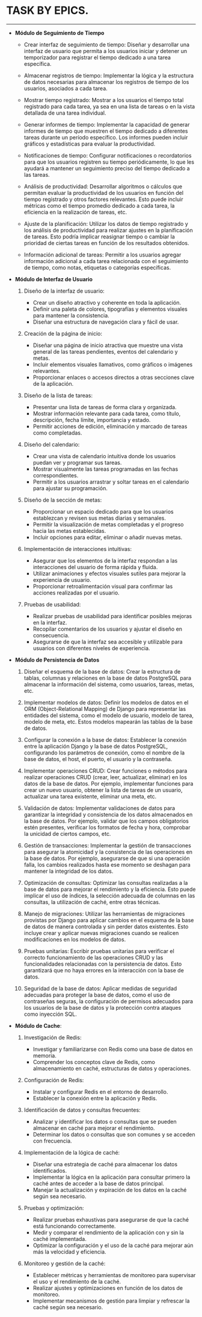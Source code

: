 # TASK BY EPICS.
---
- **Módulo de Seguimiento de Tiempo**<br>
    - Crear interfaz de seguimiento de tiempo: Diseñar y desarrollar una interfaz de usuario que permita a los usuarios iniciar y detener un temporizador para registrar el tiempo dedicado a una tarea específica.

    - Almacenar registros de tiempo: Implementar la lógica y la estructura de datos necesarias para almacenar los registros de tiempo de los usuarios, asociados a cada tarea.

    - Mostrar tiempo registrado: Mostrar a los usuarios el tiempo total registrado para cada tarea, ya sea en una lista de tareas o en la vista detallada de una tarea individual.

    - Generar informes de tiempo: Implementar la capacidad de generar informes de tiempo que muestren el tiempo dedicado a diferentes tareas durante un período específico. Los informes pueden incluir gráficos y estadísticas para evaluar la productividad.

    - Notificaciones de tiempo: Configurar notificaciones o recordatorios para que los usuarios registren su tiempo periódicamente, lo que les ayudará a mantener un seguimiento preciso del tiempo dedicado a las tareas.

    - Análisis de productividad: Desarrollar algoritmos o cálculos que permitan evaluar la productividad de los usuarios en función del tiempo registrado y otros factores relevantes. Esto puede incluir métricas como el tiempo promedio dedicado a cada tarea, la eficiencia en la realización de tareas, etc.

    - Ajuste de la planificación: Utilizar los datos de tiempo registrado y los análisis de productividad para realizar ajustes en la planificación de tareas. Esto podría implicar reasignar tiempo o cambiar la prioridad de ciertas tareas en función de los resultados obtenidos.

    - Información adicional de tareas: Permitir a los usuarios agregar información adicional a cada tarea relacionada con el seguimiento de tiempo, como notas, etiquetas o categorías específicas.


- **Módulo de Interfaz de Usuario**<br>
    1. Diseño de la interfaz de usuario:
        - Crear un diseño atractivo y coherente en toda la aplicación.
        - Definir una paleta de colores, tipografías y elementos visuales para mantener la consistencia.
        - Diseñar una estructura de navegación clara y fácil de usar.

    2. Creación de la página de inicio:
        - Diseñar una página de inicio atractiva que muestre una vista general de las tareas pendientes, eventos del calendario y metas.
        - Incluir elementos visuales llamativos, como gráficos o imágenes relevantes.
        - Proporcionar enlaces o accesos directos a otras secciones clave de la aplicación.

    3. Diseño de la lista de tareas:
        - Presentar una lista de tareas de forma clara y organizada.
        - Mostrar información relevante para cada tarea, como título, descripción, fecha límite, importancia y estado.
        - Permitir acciones de edición, eliminación y marcado de tareas como completadas.

    4. Diseño del calendario:
        - Crear una vista de calendario intuitiva donde los usuarios puedan ver y programar sus tareas.
        - Mostrar visualmente las tareas programadas en las fechas correspondientes.
        - Permitir a los usuarios arrastrar y soltar tareas en el calendario para ajustar su programación.

    5. Diseño de la sección de metas:
        - Proporcionar un espacio dedicado para que los usuarios establezcan y revisen sus metas diarias y semanales.
        - Permitir la visualización de metas completadas y el progreso hacia las metas establecidas.
        - Incluir opciones para editar, eliminar o añadir nuevas metas.

    6. Implementación de interacciones intuitivas:
        - Asegurar que los elementos de la interfaz respondan a las interacciones del usuario de forma rápida y fluida.
        - Utilizar animaciones y efectos visuales sutiles para mejorar la experiencia de usuario.
        - Proporcionar retroalimentación visual para confirmar las acciones realizadas por el usuario.

    7. Pruebas de usabilidad:
        - Realizar pruebas de usabilidad para identificar posibles mejoras en la interfaz.
        - Recopilar comentarios de los usuarios y ajustar el diseño en consecuencia.
        - Asegurarse de que la interfaz sea accesible y utilizable para usuarios con diferentes niveles de experiencia.

- **Módulo de Persistencia de Datos**<br>
    1. Diseñar el esquema de la base de datos: Crear la estructura de tablas, columnas y relaciones en la base de datos PostgreSQL para almacenar la información del sistema, como usuarios, tareas, metas, etc.

    2. Implementar modelos de datos: Definir los modelos de datos en el ORM (Object-Relational Mapping) de Django para representar las entidades del sistema, como el modelo de usuario, modelo de tarea, modelo de meta, etc. Estos modelos mapearán las tablas de la base de datos.

    3. Configurar la conexión a la base de datos: Establecer la conexión entre la aplicación Django y la base de datos PostgreSQL, configurando los parámetros de conexión, como el nombre de la base de datos, el host, el puerto, el usuario y la contraseña.

    4. Implementar operaciones CRUD: Crear funciones o métodos para realizar operaciones CRUD (crear, leer, actualizar, eliminar) en los datos de la base de datos. Por ejemplo, implementar funciones para crear un nuevo usuario, obtener la lista de tareas de un usuario, actualizar una tarea existente, eliminar una meta, etc.

    5. Validación de datos: Implementar validaciones de datos para garantizar la integridad y consistencia de los datos almacenados en la base de datos. Por ejemplo, validar que los campos obligatorios estén presentes, verificar los formatos de fecha y hora, comprobar la unicidad de ciertos campos, etc.

    6. Gestión de transacciones: Implementar la gestión de transacciones para asegurar la atomicidad y la consistencia de las operaciones en la base de datos. Por ejemplo, asegurarse de que si una operación falla, los cambios realizados hasta ese momento se deshagan para mantener la integridad de los datos.

    7. Optimización de consultas: Optimizar las consultas realizadas a la base de datos para mejorar el rendimiento y la eficiencia. Esto puede implicar el uso de índices, la selección adecuada de columnas en las consultas, la utilización de caché, entre otras técnicas.

    8. Manejo de migraciones: Utilizar las herramientas de migraciones provistas por Django para aplicar cambios en el esquema de la base de datos de manera controlada y sin perder datos existentes. Esto incluye crear y aplicar nuevas migraciones cuando se realicen modificaciones en los modelos de datos.

    9. Pruebas unitarias: Escribir pruebas unitarias para verificar el correcto funcionamiento de las operaciones CRUD y las funcionalidades relacionadas con la persistencia de datos. Esto garantizará que no haya errores en la interacción con la base de datos.

    10. Seguridad de la base de datos: Aplicar medidas de seguridad adecuadas para proteger la base de datos, como el uso de contraseñas seguras, la configuración de permisos adecuados para los usuarios de la base de datos y la protección contra ataques como inyección SQL.

- **Módulo de Cache**:<br>
    1. Investigación de Redis:
        - Investigar y familiarizarse con Redis como una base de datos en memoria.
        - Comprender los conceptos clave de Redis, como almacenamiento en caché, estructuras de datos y operaciones.

    1. Configuración de Redis:
        - Instalar y configurar Redis en el entorno de desarrollo.
        - Establecer la conexión entre la aplicación y Redis.

    1. Identificación de datos y consultas frecuentes:
        - Analizar y identificar los datos o consultas que se pueden almacenar en caché para mejorar el rendimiento.
        - Determinar los datos o consultas que son comunes y se acceden con frecuencia.

    1. Implementación de la lógica de caché:
        - Diseñar una estrategia de caché para almacenar los datos identificados.
        - Implementar la lógica en la aplicación para consultar primero la caché antes de acceder a la base de datos principal.
        - Manejar la actualización y expiración de los datos en la caché según sea necesario.

    1. Pruebas y optimización:
        - Realizar pruebas exhaustivas para asegurarse de que la caché está funcionando correctamente.
        - Medir y comparar el rendimiento de la aplicación con y sin la caché implementada.
        - Optimizar la configuración y el uso de la caché para mejorar aún más la velocidad y eficiencia.

    1. Monitoreo y gestión de la caché:
        - Establecer métricas y herramientas de monitoreo para supervisar el uso y el rendimiento de la caché.
        - Realizar ajustes y optimizaciones en función de los datos de monitoreo.
        - Implementar mecanismos de gestión para limpiar y refrescar la caché según sea necesario.

